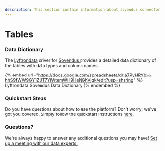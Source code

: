 ```yaml
---
description: This section contain information about sovendus connector tables information
---
```


# Tables

### Data Dictionary

The [Lyftrondata](https://www.lyftrondata.com/) driver for [Sovendus](https://www.lyftrondata.com/integration/sovendus/)[ ](https://www.lyftrondata.com/integration/sovendus/)provides a detailed data dictionary of the tables with data types and column names.

{% embed url="https://docs.google.com/spreadsheets/d/1a7PyHRYbH-hhS9fWW9GY1ZUT7YiWtemWH9HeNGhVjqk/edit?usp=sharing" %}
Lyftrondata Sovendus Data Dictionary
{% endembed %}

### Quickstart Steps

Do you have questions about how to use the platform? Don't worry; we've got you covered. Simply follow the quickstart instructions [here](../../../../quickstart-steps.md).

### Questions? <a href="#questions" id="questions"></a>

We're always happy to answer any additional questions you may have! [Set up a meeting with our data experts.](https://www.lyftrondata.com/book-a-meeting/)

